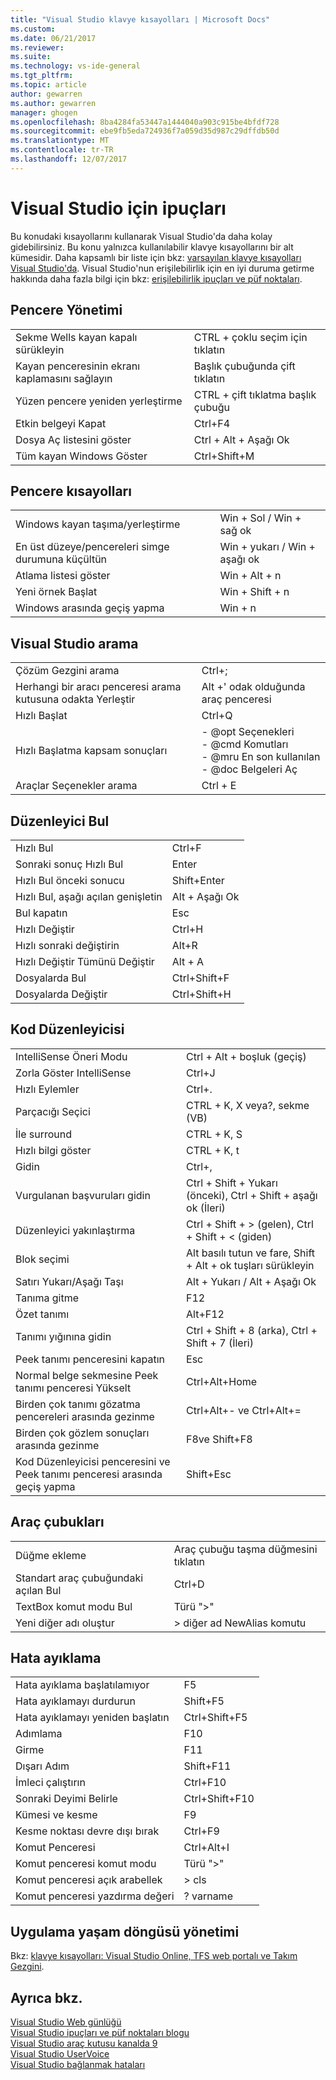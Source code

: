 ```yaml
---
title: "Visual Studio klavye kısayolları | Microsoft Docs"
ms.custom: 
ms.date: 06/21/2017
ms.reviewer: 
ms.suite: 
ms.technology: vs-ide-general
ms.tgt_pltfrm: 
ms.topic: article
author: gewarren
ms.author: gewarren
manager: ghogen
ms.openlocfilehash: 8ba4284fa53447a1444040a903c915be4bfdf728
ms.sourcegitcommit: ebe9fb5eda724936f7a059d35d987c29dffdb50d
ms.translationtype: MT
ms.contentlocale: tr-TR
ms.lasthandoff: 12/07/2017
---
```

# <a name="tips-and-tricks-for-visual-studio"></a>Visual Studio için ipuçları

Bu konudaki kısayollarını kullanarak Visual Studio'da daha kolay gidebilirsiniz. Bu konu yalnızca kullanılabilir klavye kısayollarını bir alt kümesidir. Daha kapsamlı bir liste için bkz: [varsayılan klavye kısayolları Visual Studio'da](../ide/default-keyboard-shortcuts-in-visual-studio.md). Visual Studio'nun erişilebilirlik için en iyi duruma getirme hakkında daha fazla bilgi için bkz: [erişilebilirlik ipuçları ve püf noktaları](../ide/reference/accessibility-tips-and-tricks.md).

##  <a name="BKMK_WindowMgmt"></a>Pencere Yönetimi

|||  
|-|-|  
|Sekme Wells kayan kapalı sürükleyin|CTRL + çoklu seçim için tıklatın|  
|Kayan penceresinin ekranı kaplamasını sağlayın|Başlık çubuğunda çift tıklatın|  
|Yüzen pencere yeniden yerleştirme|CTRL + çift tıklatma başlık çubuğu|  
|Etkin belgeyi Kapat|Ctrl+F4|  
|Dosya Aç listesini göster|Ctrl + Alt + Aşağı Ok|  
|Tüm kayan Windows Göster|Ctrl+Shift+M|  

##  <a name="BKMK_WindowShortcuts"></a>Pencere kısayolları

|||  
|-|-|  
|Windows kayan taşıma/yerleştirme|Win + Sol / Win + sağ ok|  
|En üst düzeye/pencereleri simge durumuna küçültün|Win + yukarı / Win + aşağı ok|  
|Atlama listesi göster|Win + Alt + n|  
|Yeni örnek Başlat|Win + Shift + n|  
|Windows arasında geçiş yapma|Win + n|  

##  <a name="BKMK_Search"></a>Visual Studio arama

|||  
|-|-|  
|Çözüm Gezgini arama|Ctrl+;|  
|Herhangi bir aracı penceresi arama kutusuna odakta Yerleştir|Alt +' odak olduğunda araç penceresi|  
|Hızlı Başlat|Ctrl+Q|  
|Hızlı Başlatma kapsam sonuçları|- @opt Seçenekleri<br />- @cmd Komutları<br />- @mru En son kullanılan<br />- @doc Belgeleri Aç|  
|Araçlar Seçenekler arama|Ctrl + E|  

##  <a name="BKMK_EditorFind"></a>Düzenleyici Bul

|||  
|-|-|  
|Hızlı Bul|Ctrl+F|  
|Sonraki sonuç Hızlı Bul|Enter|  
|Hızlı Bul önceki sonucu|Shift+Enter|  
|Hızlı Bul, aşağı açılan genişletin|Alt + Aşağı Ok|  
|Bul kapatın|Esc|  
|Hızlı Değiştir|Ctrl+H|  
|Hızlı sonraki değiştirin|Alt+R|  
|Hızlı Değiştir Tümünü Değiştir|Alt + A|  
|Dosyalarda Bul|Ctrl+Shift+F|  
|Dosyalarda Değiştir|Ctrl+Shift+H|  

##  <a name="BKMK_CodeEditor"></a>Kod Düzenleyicisi

|||  
|-|-|  
|IntelliSense Öneri Modu|Ctrl + Alt + boşluk (geçiş)|  
|Zorla Göster IntelliSense|Ctrl+J|  
|Hızlı Eylemler|Ctrl+.|  
|Parçacığı Seçici|CTRL + K, X veya?, sekme (VB)|  
|İle surround|CTRL + K, S|  
|Hızlı bilgi göster|CTRL + K, t|  
|Gidin|Ctrl+,|  
|Vurgulanan başvuruları gidin|Ctrl + Shift + Yukarı (önceki), Ctrl + Shift + aşağı ok (İleri)|  
|Düzenleyici yakınlaştırma|Ctrl + Shift + > (gelen), Ctrl + Shift + < (giden)|  
|Blok seçimi|Alt basılı tutun ve fare, Shift + Alt + ok tuşları sürükleyin|  
|Satırı Yukarı/Aşağı Taşı|Alt + Yukarı / Alt + Aşağı Ok|  
|Tanıma gitme|F12|  
|Özet tanımı|Alt+F12|  
|Tanımı yığınına gidin|Ctrl + Shift + 8 (arka), Ctrl + Shift + 7 (İleri)|  
|Peek tanımı penceresini kapatın|Esc|  
|Normal belge sekmesine Peek tanımı penceresi Yükselt|Ctrl+Alt+Home|  
|Birden çok tanımı gözatma pencereleri arasında gezinme|Ctrl+Alt+- ve Ctrl+Alt+=|  
|Birden çok gözlem sonuçları arasında gezinme|F8ve Shift+F8|  
|Kod Düzenleyicisi penceresini ve Peek tanımı penceresi arasında geçiş yapma|Shift+Esc|  

##  <a name="BKMK_Toolbars"></a>Araç çubukları

|||  
|-|-|  
|Düğme ekleme|Araç çubuğu taşma düğmesini tıklatın|  
|Standart araç çubuğundaki açılan Bul|Ctrl+D|  
|TextBox komut modu Bul|Türü ">"|  
|Yeni diğer adı oluştur|> diğer ad NewAlias komutu|  

##  <a name="BKMK_Debugging"></a>Hata ayıklama

|||  
|-|-|  
|Hata ayıklama başlatılamıyor|F5|  
|Hata ayıklamayı durdurun|Shift+F5|  
|Hata ayıklamayı yeniden başlatın|Ctrl+Shift+F5|  
|Adımlama|F10|  
|Girme|F11|  
|Dışarı Adım|Shift+F11|  
|İmleci çalıştırın|Ctrl+F10|  
|Sonraki Deyimi Belirle|Ctrl+Shift+F10|  
|Kümesi ve kesme|F9|  
|Kesme noktası devre dışı bırak|Ctrl+F9|  
|Komut Penceresi|Ctrl+Alt+I|  
|Komut penceresi komut modu|Türü ">"|  
|Komut penceresi açık arabellek|> cls|  
|Komut penceresi yazdırma değeri|? varname|  

##  <a name="BKMK_ALM"></a>Uygulama yaşam döngüsü yönetimi

Bkz: [klavye kısayolları: Visual Studio Online, TFS web portalı ve Takım Gezgini](http://msdn.microsoft.com/en-us/35ea128b-7565-4ee3-8266-b9f0d32aecf4).  

## <a name="see-also"></a>Ayrıca bkz.

[Visual Studio Web günlüğü](http://blogs.msdn.com/b/visualstudio)  
[Visual Studio ipuçları ve püf noktaları blogu](http://blogs.msdn.com/b/zainnab)  
[Visual Studio araç kutusu kanalda 9](http://channel9.msdn.com/Shows/Visual-Studio-Toolbox)  
[Visual Studio UserVoice](http://visualstudio.uservoice.com/forums/121579-visual-studio)  
[Visual Studio bağlanmak hataları](http://connect.microsoft.com/VisualStudio)
